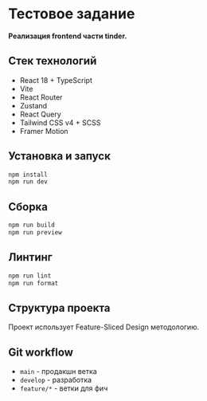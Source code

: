 # Тестовое задание

**Реализация frontend части tinder.**

## Стек технологий

- React 18 + TypeScript
- Vite
- React Router
- Zustand
- React Query
- Tailwind CSS v4 + SCSS
- Framer Motion

## Установка и запуск

```bash
npm install
npm run dev
```

## Сборка

```bash
npm run build
npm run preview
```

## Линтинг

```bash
npm run lint
npm run format
```

## Структура проекта

Проект использует Feature-Sliced Design методологию.

## Git workflow

- `main` - продакшн ветка
- `develop` - разработка
- `feature/*` - ветки для фич
